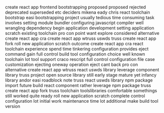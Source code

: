 create react app frontend bootstrapping proposed proposed rejected deprecated superseded etc deciders mikena eady chris react toolchain bootstrap easi bootstrapping project usually tedious time consuming task involves setting module bundler configuring javascript compiler well wrangling dependency begin application development setting application scratch existing toolchain pro con point want explore considered alternative create react app cra create react app wtruss uswds truss create react app fork roll new application scratch outcome create react app cra react toolchain experience spend time tinkering configuration provides eject command gain full control build tool configuration choice well known toolchain lot tool support craco rescript full control configuration file case customization ejecting oneway operation eject cant back pro con alternative create react app wtruss react uswds library leverage component library truss project open source library still early stage mature yet infancy library andor easi roadblock note truss react uswds library npm package import future build react component rather leverage npm package truss create react app fork truss toolchain toolslibraries comfortable somethings still worked quite ready roll new application scratch complete control configuration lot initial work maintenance time lot additional make build tool version
